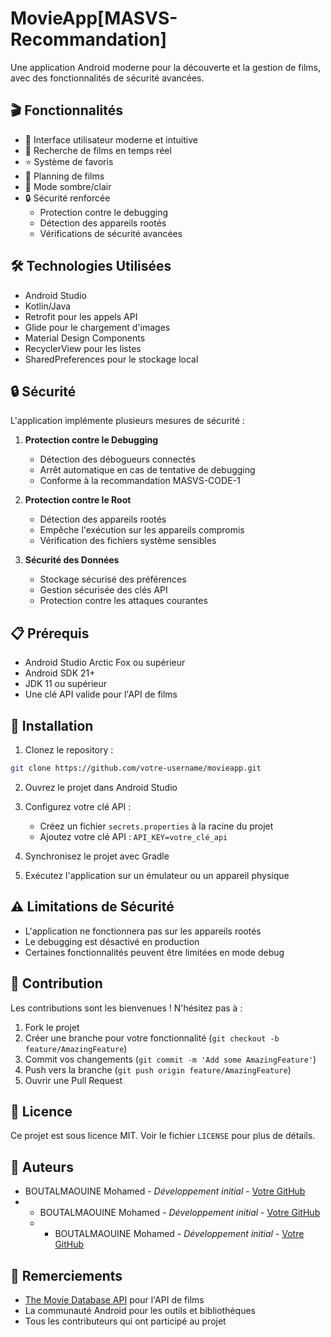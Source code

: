 # MovieApp[MASVS-Recommandation]

Une application Android moderne pour la découverte et la gestion de films, avec des fonctionnalités de sécurité avancées.

## 🎬 Fonctionnalités

- 📱 Interface utilisateur moderne et intuitive
- 🎯 Recherche de films en temps réel
- ⭐ Système de favoris
- 📅 Planning de films
- 🌙 Mode sombre/clair
- 🔒 Sécurité renforcée
  - Protection contre le debugging
  - Détection des appareils rootés
  - Vérifications de sécurité avancées

## 🛠️ Technologies Utilisées

- Android Studio
- Kotlin/Java
- Retrofit pour les appels API
- Glide pour le chargement d'images
- Material Design Components
- RecyclerView pour les listes
- SharedPreferences pour le stockage local

## 🔒 Sécurité

L'application implémente plusieurs mesures de sécurité :

1. **Protection contre le Debugging**
   - Détection des débogueurs connectés
   - Arrêt automatique en cas de tentative de debugging
   - Conforme à la recommandation MASVS-CODE-1

2. **Protection contre le Root**
   - Détection des appareils rootés
   - Empêche l'exécution sur les appareils compromis
   - Vérification des fichiers système sensibles

3. **Sécurité des Données**
   - Stockage sécurisé des préférences
   - Gestion sécurisée des clés API
   - Protection contre les attaques courantes

## 📋 Prérequis

- Android Studio Arctic Fox ou supérieur
- Android SDK 21+
- JDK 11 ou supérieur
- Une clé API valide pour l'API de films

## 🚀 Installation

1. Clonez le repository :
```bash
git clone https://github.com/votre-username/movieapp.git
```

2. Ouvrez le projet dans Android Studio

3. Configurez votre clé API :
   - Créez un fichier `secrets.properties` à la racine du projet
   - Ajoutez votre clé API : `API_KEY=votre_clé_api`

4. Synchronisez le projet avec Gradle

5. Exécutez l'application sur un émulateur ou un appareil physique

## ⚠️ Limitations de Sécurité

- L'application ne fonctionnera pas sur les appareils rootés
- Le debugging est désactivé en production
- Certaines fonctionnalités peuvent être limitées en mode debug

## 🤝 Contribution

Les contributions sont les bienvenues ! N'hésitez pas à :

1. Fork le projet
2. Créer une branche pour votre fonctionnalité (`git checkout -b feature/AmazingFeature`)
3. Commit vos changements (`git commit -m 'Add some AmazingFeature'`)
4. Push vers la branche (`git push origin feature/AmazingFeature`)
5. Ouvrir une Pull Request

## 📝 Licence

Ce projet est sous licence MIT. Voir le fichier `LICENSE` pour plus de détails.

## 👥 Auteurs

- BOUTALMAOUINE Mohamed - *Développement initial* - [Votre GitHub](https://github.com/MOHAMEDBOUTALMAOUINE)
- - BOUTALMAOUINE Mohamed - *Développement initial* - [Votre GitHub](https://github.com/MOHAMEDBOUTALMAOUINE)
  - - BOUTALMAOUINE Mohamed - *Développement initial* - [Votre GitHub](https://github.com/MOHAMEDBOUTALMAOUINE)

## 🙏 Remerciements

- [The Movie Database API](https://www.themoviedb.org/documentation/api) pour l'API de films
- La communauté Android pour les outils et bibliothèques
- Tous les contributeurs qui ont participé au projet 
